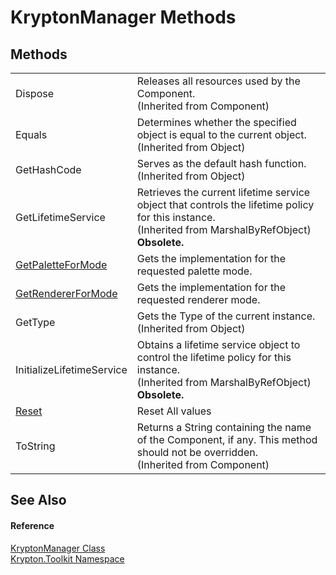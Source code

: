 # KryptonManager Methods




## Methods
<table>
<tr>
<td>Dispose</td>
<td>Releases all resources used by the Component.<br />(Inherited from Component)</td></tr>
<tr>
<td>Equals</td>
<td>Determines whether the specified object is equal to the current object.<br />(Inherited from Object)</td></tr>
<tr>
<td>GetHashCode</td>
<td>Serves as the default hash function.<br />(Inherited from Object)</td></tr>
<tr>
<td>GetLifetimeService</td>
<td>Retrieves the current lifetime service object that controls the lifetime policy for this instance.<br />(Inherited from MarshalByRefObject)<br /><strong>Obsolete.</strong></td></tr>
<tr>
<td><a href="caed7db1-78fd-df8d-8a53-73e48fe0f634.md">GetPaletteForMode</a></td>
<td>Gets the implementation for the requested palette mode.</td></tr>
<tr>
<td><a href="695cb544-1d56-0512-7c41-683d0ed7649f.md">GetRendererForMode</a></td>
<td>Gets the implementation for the requested renderer mode.</td></tr>
<tr>
<td>GetType</td>
<td>Gets the Type of the current instance.<br />(Inherited from Object)</td></tr>
<tr>
<td>InitializeLifetimeService</td>
<td>Obtains a lifetime service object to control the lifetime policy for this instance.<br />(Inherited from MarshalByRefObject)<br /><strong>Obsolete.</strong></td></tr>
<tr>
<td><a href="d159403a-9b42-8b8f-0455-61b261909fd4.md">Reset</a></td>
<td>Reset All values</td></tr>
<tr>
<td>ToString</td>
<td>Returns a String containing the name of the Component, if any. This method should not be overridden.<br />(Inherited from Component)</td></tr>
</table>

## See Also


#### Reference
<a href="fd000c89-b24b-9dde-c880-bccf31b10060.md">KryptonManager Class</a>  
<a href="79d2eac2-21f4-54ff-7552-b20c33c30600.md">Krypton.Toolkit Namespace</a>  
